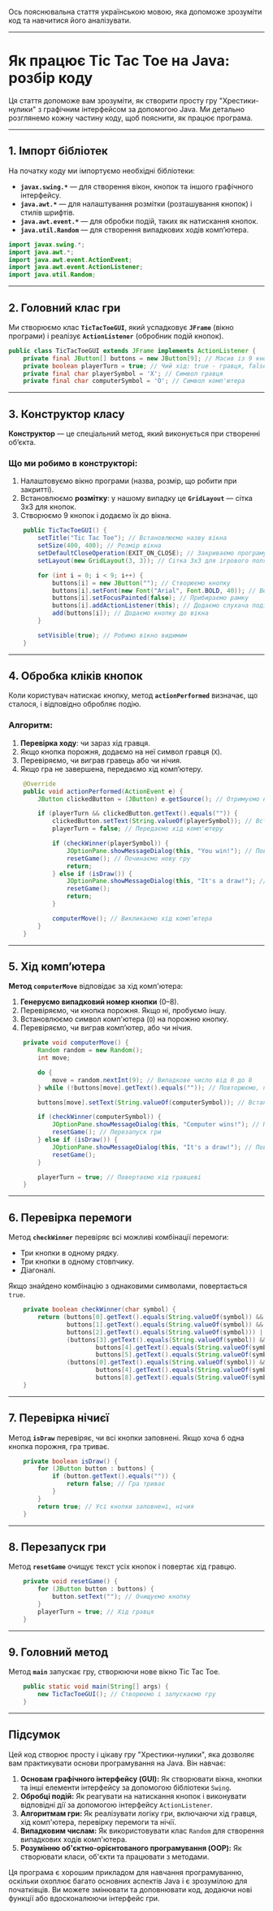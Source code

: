 Ось пояснювальна стаття українською мовою, яка допоможе зрозуміти код та навчитися його аналізувати.  

---

# Як працює Tic Tac Toe на Java: розбір коду

Ця стаття допоможе вам зрозуміти, як створити просту гру "Хрестики-нулики" з графічним інтерфейсом за допомогою Java. Ми детально розглянемо кожну частину коду, щоб пояснити, як працює програма.  

---

## 1. Імпорт бібліотек  
На початку коду ми імпортуємо необхідні бібліотеки:  
- **`javax.swing.*`** — для створення вікон, кнопок та іншого графічного інтерфейсу.  
- **`java.awt.*`** — для налаштування розмітки (розташування кнопок) і стилів шрифтів.  
- **`java.awt.event.*`** — для обробки подій, таких як натискання кнопок.  
- **`java.util.Random`** — для створення випадкових ходів комп’ютера.  

```java
import javax.swing.*;
import java.awt.*;
import java.awt.event.ActionEvent;
import java.awt.event.ActionListener;
import java.util.Random;
```

---

## 2. Головний клас гри  
Ми створюємо клас **`TicTacToeGUI`**, який успадковує **`JFrame`** (вікно програми) і реалізує **`ActionListener`** (обробник подій кнопок).  

```java
public class TicTacToeGUI extends JFrame implements ActionListener {
    private final JButton[] buttons = new JButton[9]; // Масив із 9 кнопок для ігрового поля
    private boolean playerTurn = true; // Чий хід: true - гравця, false - комп'ютера
    private final char playerSymbol = 'X'; // Символ гравця
    private final char computerSymbol = 'O'; // Символ комп'ютера
```

---

## 3. Конструктор класу  

**Конструктор** — це спеціальний метод, який виконується при створенні об’єкта.  

### Що ми робимо в конструкторі:  
1. Налаштовуємо вікно програми (назва, розмір, що робити при закритті).  
2. Встановлюємо **розмітку**: у нашому випадку це **`GridLayout`** — сітка 3x3 для кнопок.  
3. Створюємо 9 кнопок і додаємо їх до вікна.  

```java
    public TicTacToeGUI() {
        setTitle("Tic Tac Toe"); // Встановлюємо назву вікна
        setSize(400, 400); // Розмір вікна
        setDefaultCloseOperation(EXIT_ON_CLOSE); // Закриваємо програму при виході
        setLayout(new GridLayout(3, 3)); // Сітка 3x3 для ігрового поля

        for (int i = 0; i < 9; i++) {
            buttons[i] = new JButton(""); // Створюємо кнопку
            buttons[i].setFont(new Font("Arial", Font.BOLD, 40)); // Великий шрифт
            buttons[i].setFocusPainted(false); // Прибираємо рамку
            buttons[i].addActionListener(this); // Додаємо слухача подій
            add(buttons[i]); // Додаємо кнопку до вікна
        }

        setVisible(true); // Робимо вікно видимим
    }
```

---

## 4. Обробка кліків кнопок  

Коли користувач натискає кнопку, метод **`actionPerformed`** визначає, що сталося, і відповідно обробляє подію.  

### Алгоритм:  
1. **Перевірка ходу**: чи зараз хід гравця.  
2. Якщо кнопка порожня, додаємо на неї символ гравця (`X`).  
3. Перевіряємо, чи виграв гравець або чи нічия.  
4. Якщо гра не завершена, передаємо хід комп’ютеру.  

```java
    @Override
    public void actionPerformed(ActionEvent e) {
        JButton clickedButton = (JButton) e.getSource(); // Отримуємо натиснуту кнопку

        if (playerTurn && clickedButton.getText().equals("")) {
            clickedButton.setText(String.valueOf(playerSymbol)); // Встановлюємо "X"
            playerTurn = false; // Передаємо хід комп'ютеру

            if (checkWinner(playerSymbol)) {
                JOptionPane.showMessageDialog(this, "You win!"); // Повідомляємо про перемогу
                resetGame(); // Починаємо нову гру
                return;
            } else if (isDraw()) {
                JOptionPane.showMessageDialog(this, "It's a draw!"); // Нічия
                resetGame();
                return;
            }

            computerMove(); // Викликаємо хід комп’ютера
        }
    }
```

---

## 5. Хід комп’ютера  

**Метод `computerMove`** відповідає за хід комп'ютера:  
1. **Генеруємо випадковий номер кнопки** (0–8).  
2. Перевіряємо, чи кнопка порожня. Якщо ні, пробуємо іншу.  
3. Встановлюємо символ комп'ютера (`O`) на порожню кнопку.  
4. Перевіряємо, чи виграв комп’ютер, або чи нічия.  

```java
    private void computerMove() {
        Random random = new Random();
        int move;

        do {
            move = random.nextInt(9); // Випадкове число від 0 до 8
        } while (!buttons[move].getText().equals("")); // Повторюємо, поки не знайдемо порожню кнопку

        buttons[move].setText(String.valueOf(computerSymbol)); // Встановлюємо "O"

        if (checkWinner(computerSymbol)) {
            JOptionPane.showMessageDialog(this, "Computer wins!"); // Повідомлення про перемогу
            resetGame(); // Перезапуск гри
        } else if (isDraw()) {
            JOptionPane.showMessageDialog(this, "It's a draw!"); // Повідомлення про нічию
            resetGame();
        }

        playerTurn = true; // Повертаємо хід гравцеві
    }
```

---

## 6. Перевірка перемоги  

Метод **`checkWinner`** перевіряє всі можливі комбінації перемоги:  
- Три кнопки в одному рядку.  
- Три кнопки в одному стовпчику.  
- Діагоналі.  

Якщо знайдено комбінацію з однаковими символами, повертається `true`.  

```java
    private boolean checkWinner(char symbol) {
        return (buttons[0].getText().equals(String.valueOf(symbol)) &&
                buttons[1].getText().equals(String.valueOf(symbol)) &&
                buttons[2].getText().equals(String.valueOf(symbol))) || // Верхній рядок
                (buttons[3].getText().equals(String.valueOf(symbol)) &&
                        buttons[4].getText().equals(String.valueOf(symbol)) &&
                        buttons[5].getText().equals(String.valueOf(symbol))) || // Середній рядок
                (buttons[0].getText().equals(String.valueOf(symbol)) &&
                        buttons[4].getText().equals(String.valueOf(symbol)) &&
                        buttons[8].getText().equals(String.valueOf(symbol))); // Діагональ
    }
```

---

## 7. Перевірка нічиєї  

Метод **`isDraw`** перевіряє, чи всі кнопки заповнені. Якщо хоча б одна кнопка порожня, гра триває.  

```java
    private boolean isDraw() {
        for (JButton button : buttons) {
            if (button.getText().equals("")) {
                return false; // Гра триває
            }
        }
        return true; // Усі кнопки заповнені, нічия
    }
```

---

## 8. Перезапуск гри  

Метод **`resetGame`** очищує текст усіх кнопок і повертає хід гравцю.  

```java
    private void resetGame() {
        for (JButton button : buttons) {
            button.setText(""); // Очищуємо кнопку
        }
        playerTurn = true; // Хід гравця
    }
```

---

## 9. Головний метод  

Метод **`main`** запускає гру, створюючи нове вікно Tic Tac Toe.  

```java
    public static void main(String[] args) {
        new TicTacToeGUI(); // Створюємо і запускаємо гру
    }
```

---

## Підсумок

Цей код створює просту і цікаву гру "Хрестики-нулики", яка дозволяє вам практикувати основи програмування на Java. Він навчає:

1. **Основам графічного інтерфейсу (GUI):** Як створювати вікна, кнопки та інші елементи інтерфейсу за допомогою бібліотеки `Swing`.
2. **Обробці подій:** Як реагувати на натискання кнопок і виконувати відповідні дії за допомогою інтерфейсу `ActionListener`.
3. **Алгоритмам гри:** Як реалізувати логіку гри, включаючи хід гравця, хід комп'ютера, перевірку перемоги та нічії.
4. **Випадковим числам:** Як використовувати клас `Random` для створення випадкових ходів комп'ютера.
5. **Розумінню об'єктно-орієнтованого програмування (OOP):** Як створювати класи, об'єкти та працювати з методами.

Ця програма є хорошим прикладом для навчання програмуванню, оскільки охоплює багато основних аспектів Java і є зрозумілою для початківців. Ви можете змінювати та доповнювати код, додаючи нові функції або вдосконалюючи інтерфейс гри.
